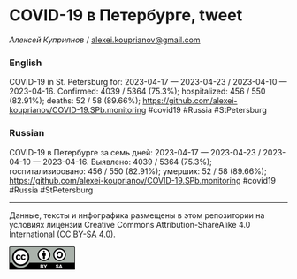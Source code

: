 COVID-19 в Петербурге, tweet
============================

*Алексей Куприянов* /
<a href="mailto:alexei.kouprianov@gmail.com" class="email">alexei.kouprianov@gmail.com</a>

### English

COVID-19 in St. Petersburg for: 2023-04-17 — 2023-04-23 / 2023-04-10 —
2023-04-16. Сonfirmed: 4039 / 5364 (75.3%); hospitalized: 456 / 550
(82.91%); deaths: 52 / 58 (89.66%);
<a href="https://github.com/alexei-kouprianov/COVID-19.SPb.monitoring" class="uri">https://github.com/alexei-kouprianov/COVID-19.SPb.monitoring</a>
\#covid19 \#Russia \#StPetersburg

### Russian

COVID-19 в Петербурге за семь дней: 2023-04-17 — 2023-04-23 / 2023-04-10
— 2023-04-16. Выявлено: 4039 / 5364 (75.3%); госпитализировано: 456 /
550 (82.91%); умерших: 52 / 58 (89.66%);
<a href="https://github.com/alexei-kouprianov/COVID-19.SPb.monitoring" class="uri">https://github.com/alexei-kouprianov/COVID-19.SPb.monitoring</a>
\#covid19 \#Russia \#StPetersburg

------------------------------------------------------------------------

Данные, тексты и инфографика размещены в этом репозитории на условиях
лицензии Creative Commons Attribution-ShareAlike 4.0 International ([CC
BY-SA 4.0](https://creativecommons.org/licenses/by-sa/4.0/)).

![](../misc/CC-BY-SA-icon.png "CC-BY-SA")
